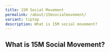 ```yaml
---
title: 15M Social Movement
permalink: /about/15msocialmovement/
variant: tiptap
description: What is 15M social movement?
---
```

<h2>What is 15M Social Movement?</h2>
<p></p>